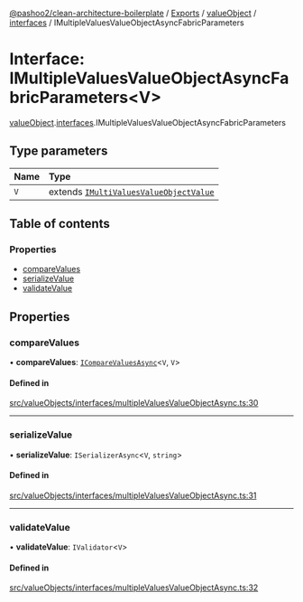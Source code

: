 [@pashoo2/clean-architecture-boilerplate](../README.md) / [Exports](../modules.md) / [valueObject](../modules/valueobject.md) / [interfaces](../modules/valueobject.interfaces.md) / IMultipleValuesValueObjectAsyncFabricParameters

# Interface: IMultipleValuesValueObjectAsyncFabricParameters<V\>

[valueObject](../modules/valueobject.md).[interfaces](../modules/valueobject.interfaces.md).IMultipleValuesValueObjectAsyncFabricParameters

## Type parameters

| Name | Type |
| :------ | :------ |
| `V` | extends [`IMultiValuesValueObjectValue`](valueobject.interfaces.imultivaluesvalueobjectvalue.md) |

## Table of contents

### Properties

- [compareValues](valueobject.interfaces.imultiplevaluesvalueobjectasyncfabricparameters.md#comparevalues)
- [serializeValue](valueobject.interfaces.imultiplevaluesvalueobjectasyncfabricparameters.md#serializevalue)
- [validateValue](valueobject.interfaces.imultiplevaluesvalueobjectasyncfabricparameters.md#validatevalue)

## Properties

### compareValues

• **compareValues**: [`ICompareValuesAsync`](utilities.interfaces.icomparevaluesasync.md)<`V`, `V`\>

#### Defined in

[src/valueObjects/interfaces/multipleValuesValueObjectAsync.ts:30](https://github.com/pashoo2/clean-architecture-boilerplate/blob/e82048b/src/valueObjects/interfaces/multipleValuesValueObjectAsync.ts#L30)

___

### serializeValue

• **serializeValue**: `ISerializerAsync`<`V`, `string`\>

#### Defined in

[src/valueObjects/interfaces/multipleValuesValueObjectAsync.ts:31](https://github.com/pashoo2/clean-architecture-boilerplate/blob/e82048b/src/valueObjects/interfaces/multipleValuesValueObjectAsync.ts#L31)

___

### validateValue

• **validateValue**: `IValidator`<`V`\>

#### Defined in

[src/valueObjects/interfaces/multipleValuesValueObjectAsync.ts:32](https://github.com/pashoo2/clean-architecture-boilerplate/blob/e82048b/src/valueObjects/interfaces/multipleValuesValueObjectAsync.ts#L32)
